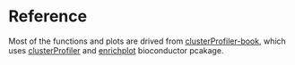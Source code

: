 # Reference
Most of the functions and plots are drived from [clusterProfiler-book], which uses [clusterProfiler] and [enrichplot] bioconductor pcakage.

[clusterProfiler]: https://bioconductor.org/packages/release/bioc/html/clusterProfiler.html
[clusterProfiler-book]: https://yulab-smu.github.io/clusterProfiler-book
[enrichplot]: https://bioconductor.org/packages/release/bioc/html/enrichplot.html